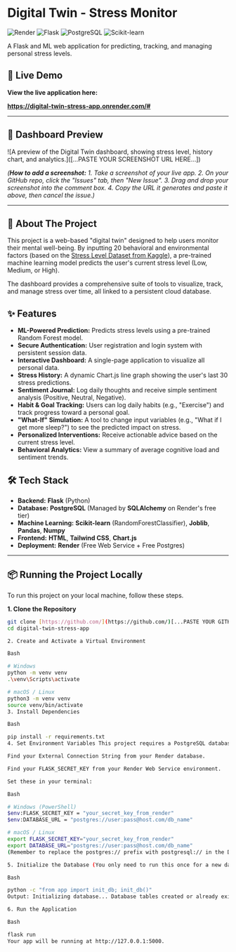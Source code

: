 # Digital Twin - Stress Monitor

![Render](https://img.shields.io/badge/Render-deployed-46E3B7?style=for-the-badge&logo=render)
![Flask](https://img.shields.io/badge/Flask-000000?style=for-the-badge&logo=flask&logoColor=white)
![PostgreSQL](https://img.shields.io/badge/PostgreSQL-316192?style=for-the-badge&logo=postgresql&logoColor=white)
![Scikit-learn](https://img.shields.io/badge/scikit--learn-F7931E?style=for-the-badge&logo=scikitlearn&logoColor=white)

A Flask and ML web application for predicting, tracking, and managing personal stress levels.

## 🚀 Live Demo

**View the live application here:**

**https://digital-twin-stress-app.onrender.com/#**



---

## 📸 Dashboard Preview

![A preview of the Digital Twin dashboard, showing stress level, history chart, and analytics.]([...PASTE YOUR SCREENSHOT URL HERE...])

*(**How to add a screenshot:** 1. Take a screenshot of your live app. 2. On your GitHub repo, click the "Issues" tab, then "New Issue". 3. Drag and drop your screenshot into the comment box. 4. Copy the URL it generates and paste it above, then cancel the issue.)*

---

## 📖 About The Project

This project is a web-based "digital twin" designed to help users monitor their mental well-being. By inputting 20 behavioral and environmental factors (based on the [Stress Level Dataset from Kaggle](https://www.kaggle.com/datasets/rxanthony/stress-level-dataset)), a pre-trained machine learning model predicts the user's current stress level (Low, Medium, or High).

The dashboard provides a comprehensive suite of tools to visualize, track, and manage stress over time, all linked to a persistent cloud database.

## ✨ Features

* **ML-Powered Prediction:** Predicts stress levels using a pre-trained Random Forest model.
* **Secure Authentication:** User registration and login system with persistent session data.
* **Interactive Dashboard:** A single-page application to visualize all personal data.
* **Stress History:** A dynamic Chart.js line graph showing the user's last 30 stress predictions.
* **Sentiment Journal:** Log daily thoughts and receive simple sentiment analysis (Positive, Neutral, Negative).
* **Habit & Goal Tracking:** Users can log daily habits (e.g., "Exercise") and track progress toward a personal goal.
* **"What-If" Simulation:** A tool to change input variables (e.g., "What if I get more sleep?") to see the predicted impact on stress.
* **Personalized Interventions:** Receive actionable advice based on the current stress level.
* **Behavioral Analytics:** View a summary of average cognitive load and sentiment trends.

## 🛠️ Tech Stack

* **Backend:** **Flask** (Python)
* **Database:** **PostgreSQL** (Managed by **SQLAlchemy** on Render's free tier)
* **Machine Learning:** **Scikit-learn** (RandomForestClassifier), **Joblib**, **Pandas**, **Numpy**
* **Frontend:** **HTML**, **Tailwind CSS**, **Chart.js**
* **Deployment:** **Render** (Free Web Service + Free Postgres)

---

## 📦 Running the Project Locally

To run this project on your local machine, follow these steps.

**1. Clone the Repository**
```bash
git clone [https://github.com/](https://github.com/)[...PASTE YOUR GITHUB USERNAME/REPONAME...].git
cd digital-twin-stress-app

2. Create and Activate a Virtual Environment

Bash

# Windows
python -m venv venv
.\venv\Scripts\activate

# macOS / Linux
python3 -m venv venv
source venv/bin/activate
3. Install Dependencies

Bash

pip install -r requirements.txt
4. Set Environment Variables This project requires a PostgreSQL database and a secret key. You can use the same free database you created on Render.

Find your External Connection String from your Render database.

Find your FLASK_SECRET_KEY from your Render Web Service environment.

Set these in your terminal:

Bash

# Windows (PowerShell)
$env:FLASK_SECRET_KEY = "your_secret_key_from_render"
$env:DATABASE_URL = "postgres://user:pass@host.com/db_name"

# macOS / Linux
export FLASK_SECRET_KEY="your_secret_key_from_render"
export DATABASE_URL="postgres://user:pass@host.com/db_name"
(Remember to replace the postgres:// prefix with postgresql:// in the DATABASE_URL)

5. Initialize the Database (You only need to run this once for a new database)

Bash

python -c "from app import init_db; init_db()"
Output: Initializing database... Database tables created or already exist.

6. Run the Application

Bash

flask run
Your app will be running at http://127.0.0.1:5000.
